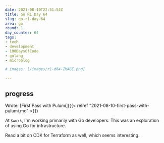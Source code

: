```yaml
---
date: 2021-08-10T22:51:54Z
title: Go R1 Day 64
slug: go-r1-day-64
area: go
round: 1
day_counter: 64
tags:
- tech
- development
- 100DaysOfCode
- golang
- microblog

# images: [/images/r1-d64-IMAGE.png]

---
```


## progress

Wrote: [First Pass with Pulumi]({{< relref "2021-08-10-first-pass-with-pulumi.md" >}})

At `$work`, I'm working primarily with Go developers.
This was an exploration of using Go for infrastructure.

Read a bit on CDK for Terraform as well, which seems interesting.
